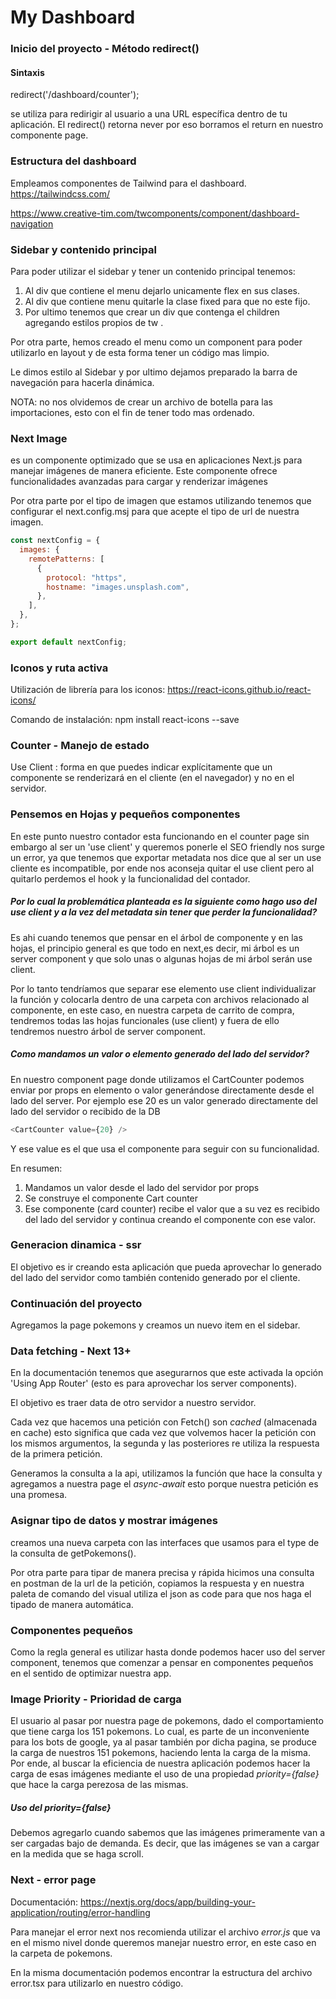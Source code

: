 # My Dashboard

### Inicio del proyecto - Método redirect()

#### Sintaxis

redirect('/dashboard/counter');

se utiliza para redirigir al usuario a una URL específica dentro de tu aplicación.
El redirect() retorna never por eso borramos el return en nuestro componente page.

### Estructura del dashboard

Empleamos componentes de Tailwind para el dashboard.
https://tailwindcss.com/

https://www.creative-tim.com/twcomponents/component/dashboard-navigation

### Sidebar y contenido principal

Para poder utilizar el sidebar y tener un contenido principal tenemos:

1. Al div que contiene el menu dejarlo unicamente flex en sus clases.
2. Al div que contiene menu quitarle la clase fixed para que no este fijo.
3. Por ultimo tenemos que crear un div que contenga el children agregando estilos propios de tw .

Por otra parte, hemos creado el menu como un component para poder utilizarlo en layout y de esta forma tener un código mas limpio.

Le dimos estilo al Sidebar y por ultimo dejamos preparado la barra de navegación para hacerla dinámica.

NOTA: no nos olvidemos de crear un archivo de botella para las importaciones, esto con el fin de tener todo mas ordenado.

### Next Image

es un componente optimizado que se usa en aplicaciones Next.js para manejar imágenes de manera eficiente. Este componente ofrece funcionalidades avanzadas para cargar y renderizar imágenes

Por otra parte por el tipo de imagen que estamos utilizando tenemos que configurar el next.config.msj para que acepte el tipo de url de nuestra imagen.

```js
const nextConfig = {
  images: {
    remotePatterns: [
      {
        protocol: "https",
        hostname: "images.unsplash.com",
      },
    ],
  },
};

export default nextConfig;
```

### Iconos y ruta activa

Utilización de librería para los iconos: https://react-icons.github.io/react-icons/

Comando de instalación: npm install react-icons --save

### Counter - Manejo de estado

Use Client : forma en que puedes indicar explícitamente que un componente se renderizará en el cliente (en el navegador) y no en el servidor.

### Pensemos en Hojas y pequeños componentes

En este punto nuestro contador esta funcionando en el counter page sin embargo al ser un 'use client' y queremos ponerle el SEO friendly nos surge un error, ya que tenemos que exportar metadata nos dice que al ser un use cliente es incompatible, por ende nos aconseja quitar el use client pero al quitarlo perdemos el hook y la funcionalidad del contador.

##### Por lo cual la problemática planteada es la siguiente como hago uso del use client y a la vez del metadata sin tener que perder la funcionalidad?

Es ahi cuando tenemos que pensar en el árbol de componente y en las hojas, el principio general es que todo en next,es decir, mi árbol es un server component y que solo unas o algunas hojas de mi árbol serán use client.

Por lo tanto tendríamos que separar ese elemento use client individualizar la función y colocarla dentro de una carpeta con archivos relacionado al componente, en este caso, en nuestra carpeta de carrito de compra, tendremos todas las hojas funcionales (use client) y fuera de ello tendremos nuestro árbol de server component.

##### Como mandamos un valor o elemento generado del lado del servidor?

En nuestro component page donde utilizamos el CartCounter podemos enviar por props en elemento o valor generándose directamente desde el lado del server. Por ejemplo ese 20 es un valor generado directamente del lado del servidor o recibido de la DB

```js
<CartCounter value={20} />
```

Y ese value es el que usa el componente para seguir con su funcionalidad.

En resumen:

1. Mandamos un valor desde el lado del servidor por props
2. Se construye el componente Cart counter
3. Ese componente (card counter) recibe el valor que a su vez es recibido del lado del servidor y continua creando el componente con ese valor.

### Generacion dinamica - ssr 

El objetivo es ir creando esta aplicación que pueda aprovechar lo generado del lado del servidor como también contenido generado por el cliente.

### Continuación del proyecto  
 
Agregamos la page pokemons y creamos un nuevo item en el sidebar.

### Data fetching  - Next 13+

En la documentación tenemos que asegurarnos que este activada la opción 'Using App Router' (esto es para aprovechar los server components).

El objetivo es traer data de otro servidor a nuestro servidor.

Cada vez que hacemos una petición con Fetch() son *cached* (almacenada en cache) esto significa que cada vez que volvemos hacer la petición con los mismos argumentos, la segunda y las posteriores re utiliza la respuesta de la primera petición.

Generamos la consulta a la api, utilizamos la función que hace la consulta y agregamos a nuestra page el *async-await* esto porque nuestra petición es una promesa.

### Asignar tipo de datos y mostrar imágenes

creamos una nueva carpeta con las interfaces que usamos para el type de la consulta de getPokemons(). 

Por otra parte para tipar de manera precisa y rápida hicimos una consulta en postman de la url de la petición, copiamos la respuesta y en nuestra paleta de comando del visual utiliza el json as code para que nos haga el tipado de manera automática.

### Componentes pequeños 

Como la regla general es utilizar hasta donde podemos hacer uso del server component, tenemos que comenzar a pensar en componentes pequeños en el sentido de optimizar nuestra app.

### Image Priority - Prioridad de carga 

El usuario al pasar por nuestra page de pokemons, dado el comportamiento que tiene carga los 151 pokemons. Lo cual, es parte de un inconveniente para los bots de google, ya al pasar también por dicha pagina, se produce la carga de nuestros 151 pokemons, haciendo lenta la carga de la misma.
Por ende, al buscar la eficiencia de nuestra aplicación podemos hacer la carga de esas imágenes mediante el uso de una propiedad 
*priority={false}* que hace la carga perezosa de las mismas.

##### Uso del priority={false}

Debemos agregarlo cuando sabemos que las imágenes primeramente van a ser cargadas bajo de demanda.  Es decir, que las imágenes se van a cargar en la medida que se haga scroll.

### Next - error page 

Documentación: https://nextjs.org/docs/app/building-your-application/routing/error-handling

Para manejar el error next nos recomienda utilizar el archivo *error.js* que va en el mismo nivel donde queremos manejar nuestro error, en este caso en la carpeta de pokemons.

En la misma documentación podemos encontrar la estructura del archivo error.tsx para utilizarlo en nuestro código.